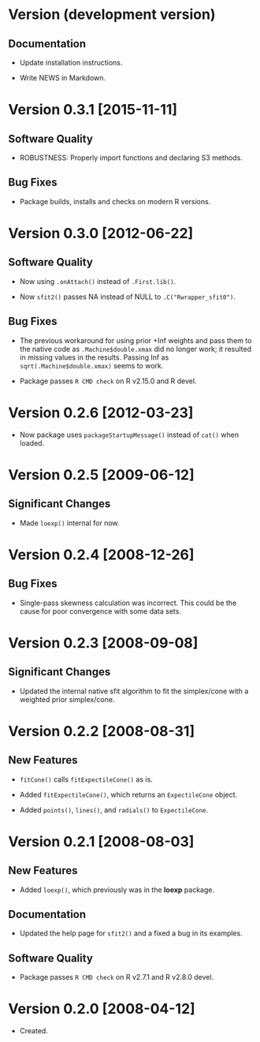 # Version (development version)

## Documentation

 * Update installation instructions.
 
 * Write NEWS in Markdown.
 

# Version 0.3.1 [2015-11-11]

## Software Quality

 * ROBUSTNESS: Properly import functions and declaring S3 methods.

## Bug Fixes

 * Package builds, installs and checks on modern R versions.

 
# Version 0.3.0 [2012-06-22]

## Software Quality

 * Now using `.onAttach()` instead of `.First.lib()`.
 
 * Now `sfit2()` passes NA instead of NULL to `.C("Rwrapper_sfit0")`.

## Bug Fixes

 * The previous workaround for using prior +Inf weights and pass them
   to the native code as `.Machine$double.xmax` did no longer work; it
   resulted in missing values in the results.  Passing Inf as
   `sqrt(.Machine$double.xmax)` seems to work.
   
 * Package passes `R CMD check` on R v2.15.0 and R devel.
 
 
# Version 0.2.6 [2012-03-23]

 * Now package uses `packageStartupMessage()` instead of `cat()` when
   loaded.
 
 
# Version 0.2.5 [2009-06-12]

## Significant Changes

 * Made `loexp()` internal for now.
 
 
# Version 0.2.4 [2008-12-26]

## Bug Fixes

 * Single-pass skewness calculation was incorrect. This could be the
   cause for poor convergence with some data sets.
 
 
# Version 0.2.3 [2008-09-08]

## Significant Changes

 * Updated the internal native sfit algorithm to fit the simplex/cone
   with a weighted prior simplex/cone.
 
 
# Version 0.2.2 [2008-08-31]

## New Features

 * `fitCone()` calls `fitExpectileCone()` as is.
 
 * Added `fitExpectileCone()`, which returns an `ExpectileCone`
   object.
 
 * Added `points()`, `lines()`, and `radials()` to `ExpectileCone`.
 
 
# Version 0.2.1 [2008-08-03]

## New Features

 * Added `loexp()`, which previously was in the **loexp** package.

## Documentation

 * Updated the help page for `sfit2()` and a fixed a bug in its
   examples.

## Software Quality

 * Package passes `R CMD check` on R v2.7.1 and R v2.8.0 devel.
 
 
# Version 0.2.0 [2008-04-12]
 
 * Created.
